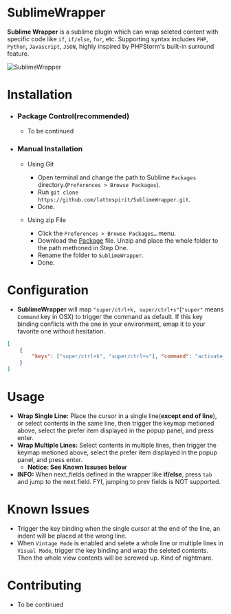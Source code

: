 # SublimeWrapper
**Sublime Wrapper** is a sublime plugin which can wrap seleted content with specific code like `if`, `if/else`, `for`, etc. Supporting syntax includes `PHP`, `Python`, `Javascript`, `JSON`, highly inspired by PHPStorm's built-in surround feature.

![SublimeWrapper](http://i.imgur.com/JPk5P6m.gif)

# Installation

* ### Package Control(recommended)
    * To be continued

* ### Manual Installation
    * Using Git
        * Open terminal and change the path to Sublime `Packages` directory.(`Preferences > Browse Packages`).
        * Run `git clone https://github.com/lattespirit/SublimeWrapper.git`.
        * Done.

    * Using zip File
        * Click the `Preferences > Browse Packages…` menu.
        * Download the [Package](https://github.com/lattespirit/SublimeWrapper/archive/master.zip) file. Unzip and place the whole folder to the path methoned in Step One.
        * Rename the folder to `SublimeWrapper`.
        * Done.

# Configuration
* **SublimeWrapper** will map `"super/ctrl+k, super/ctrl+s"`(`"super"` means `Command` key in OSX) to trigger the command as default. If this key binding conflicts with the one in your environment, emap it to your favorite one without hesitation.
```json
[
    {
        "keys": ["super/ctrl+k", "super/ctrl+s"], "command": "activate_wrap"
    }
]
```

# Usage
* **Wrap Single Line:** Place the cursor in a single line(**except end of line**), or select contents in the same line, then trigger the keymap metioned above, select the prefer item displayed in the popup panel, and press enter.
* **Wrap Multiple Lines:** Select contents in multiple lines, then trigger the keymap metioned above, select the prefer item displayed in the popup panel, and press enter.
    * **Notice: See Known Issuses below**
* **INFO:** When next_fields defined in the wrapper like **if/else**, press `tab` and jump to the next field. FYI, jumping to prev fields is NOT supported.

# Known Issues
 * Trigger the key binding when the single cursor at the end of the line, an indent will be placed at the wrong line.
 * When `Vintage Mode` is enabled and selete a whole line or multiple lines in `Visual Mode`, trigger the key binding and wrap the seleted contents. Then the whole view contents will be screwed up. Kind of nightmare.

# Contributing
* To be continued